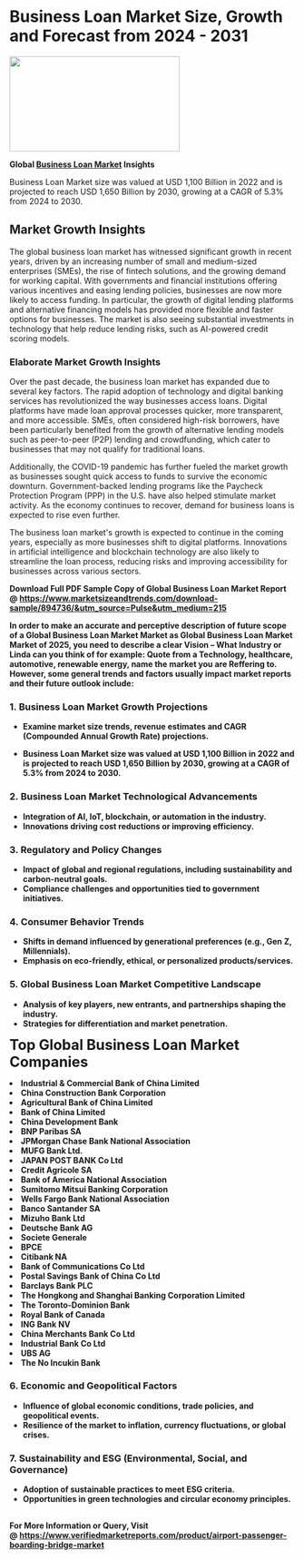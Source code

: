<H1>Business Loan Market Size, Growth and Forecast from 2024 - 2031</H1><img class="aligncenter size-medium wp-image-584254" src="https://thirdeyenews.in/wp-content/uploads/2024/09/Global-Market-Research-300x168.jpeg" alt="" width="300" height="168" /><p><strong>Global&nbsp;<a href="https://www.marketsizeandtrends.com/download-sample/894736/&amp;utm_source=Pulse&amp;utm_medium=215">Business Loan Market</a> Insights</strong></p><p>Business Loan Market size was valued at USD 1,100 Billion in 2022 and is projected to reach USD 1,650 Billion by 2030, growing at a CAGR of 5.3% from 2024 to 2030.</p><p><h2>Market Growth Insights</h2> <p>The global business loan market has witnessed significant growth in recent years, driven by an increasing number of small and medium-sized enterprises (SMEs), the rise of fintech solutions, and the growing demand for working capital. With governments and financial institutions offering various incentives and easing lending policies, businesses are now more likely to access funding. In particular, the growth of digital lending platforms and alternative financing models has provided more flexible and faster options for businesses. The market is also seeing substantial investments in technology that help reduce lending risks, such as AI-powered credit scoring models.</p> <p><strong></strong></p> <h3>Elaborate Market Growth Insights</h3> <p>Over the past decade, the business loan market has expanded due to several key factors. The rapid adoption of technology and digital banking services has revolutionized the way businesses access loans. Digital platforms have made loan approval processes quicker, more transparent, and more accessible. SMEs, often considered high-risk borrowers, have been particularly benefited from the growth of alternative lending models such as peer-to-peer (P2P) lending and crowdfunding, which cater to businesses that may not qualify for traditional loans.</p> <p>Additionally, the COVID-19 pandemic has further fueled the market growth as businesses sought quick access to funds to survive the economic downturn. Government-backed lending programs like the Paycheck Protection Program (PPP) in the U.S. have also helped stimulate market activity. As the economy continues to recover, demand for business loans is expected to rise even further.</p> <p>The business loan market's growth is expected to continue in the coming years, especially as more businesses shift to digital platforms. Innovations in artificial intelligence and blockchain technology are also likely to streamline the loan process, reducing risks and improving accessibility for businesses across various sectors.</p> <p><strong></p><p><span class=""><strong>Download Full PDF Sample Copy of Global Business Loan Market Report</strong> @ <a href="https://www.marketsizeandtrends.com/download-sample/894736/&amp;utm_source=Pulse&amp;utm_medium=215" target="_blank">https://www.marketsizeandtrends.com/download-sample/894736/&amp;utm_source=Pulse&amp;utm_medium=215</a></span></p><p>In order to make an accurate and perceptive description of future scope of a Global&nbsp;Business Loan Market Market as Global&nbsp;Business Loan Market Market of 2025, you need to describe a clear Vision &ndash; What Industry or Linda can you think of for example: Quote from a Technology, healthcare, automotive, renewable energy, name the market you are Reffering to. However, some general trends and factors usually impact market reports and their future outlook include:</p><h3>1.&nbsp;<strong>Business Loan Market Growth Projections</strong></h3><ul><li>Examine market size trends, revenue estimates and CAGR (Compounded Annual Growth Rate) projections.</li><li><p>Business Loan Market size was valued at USD 1,100 Billion in 2022 and is projected to reach USD 1,650 Billion by 2030, growing at a CAGR of 5.3% from 2024 to 2030.</p></li></ul><h3>2.&nbsp;<strong>Business Loan Market Technological Advancements</strong></h3><ul><li>Integration of AI, IoT, blockchain, or automation in the industry.</li><li>Innovations driving cost reductions or improving efficiency.</li></ul><h3>3.&nbsp;<strong>Regulatory and Policy Changes</strong></h3><ul><li>Impact of global and regional regulations, including sustainability and carbon-neutral goals.</li><li>Compliance challenges and opportunities tied to government initiatives.</li></ul><h3>4.&nbsp;<strong>Consumer Behavior Trends</strong></h3><ul><li>Shifts in demand influenced by generational preferences (e.g., Gen Z, Millennials).</li><li>Emphasis on eco-friendly, ethical, or personalized products/services.</li></ul><h3>5.&nbsp;<strong>Global Business Loan Market Competitive Landscape</strong></h3><ul><li>Analysis of key players, new entrants, and partnerships shaping the industry.</li><li>Strategies for differentiation and market penetration.</li></ul><p data-pm-slice="1 1 []"><span style="color: inherit; font-family: inherit; font-size: 25px;">Top Global Business Loan Market Companies</span></p><div class="" data-test-id=""><p><li>Industrial & Commercial Bank of China Limited</li><li> China Construction Bank Corporation</li><li> Agricultural Bank of China Limited</li><li> Bank of China Limited</li><li> China Development Bank</li><li> BNP Paribas SA</li><li> JPMorgan Chase Bank National Association</li><li> MUFG Bank Ltd.</li><li> JAPAN POST BANK Co Ltd</li><li> Credit Agricole SA</li><li> Bank of America National Association</li><li> Sumitomo Mitsui Banking Corporation</li><li> Wells Fargo Bank National Association</li><li> Banco Santander SA</li><li> Mizuho Bank Ltd</li><li> Deutsche Bank AG</li><li> Societe Generale</li><li> BPCE</li><li> Citibank NA</li><li> Bank of Communications Co Ltd</li><li> Postal Savings Bank of China Co Ltd</li><li> Barclays Bank PLC</li><li> The Hongkong and Shanghai Banking Corporation Limited</li><li> The Toronto-Dominion Bank</li><li> Royal Bank of Canada</li><li> ING Bank NV</li><li> China Merchants Bank Co Ltd</li><li> Industrial Bank Co Ltd</li><li> UBS AG</li><li> The No Incukin Bank</li></p></div><h3>6.&nbsp;<strong>Economic and Geopolitical Factors</strong></h3><ul><li>Influence of global economic conditions, trade policies, and geopolitical events.</li><li>Resilience of the market to inflation, currency fluctuations, or global crises.</li></ul><h3>7.&nbsp;<strong>Sustainability and ESG (Environmental, Social, and Governance)</strong></h3><ul><li>Adoption of sustainable practices to meet ESG criteria.</li><li>Opportunities in green technologies and circular economy principles.</li></ul><h2><strong style="font-size: 14px;">For More Information or Query, Visit @&nbsp;</strong><a style="background-color: #ffffff; font-size: 14px;" href="https://www.marketsizeandtrends.com/report/business-loan-market-/" target="_blank">https://www.verifiedmarketreports.com/product/airport-passenger-boarding-bridge-market</a></h2>
